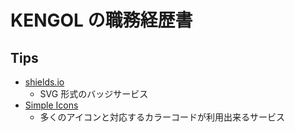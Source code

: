 # KENGOL の職務経歴書

## Tips

- [shields.io](https://shields.io/)
    - SVG 形式のバッジサービス   
- [Simple Icons](https://simpleicons.org/)
    - 多くのアイコンと対応するカラーコードが利用出来るサービス
